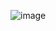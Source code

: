 ![image](https://github.com/Syddl/-Calculator/assets/121292011/b1ee0958-49f3-4fbe-aafe-cff13cedeba5)
